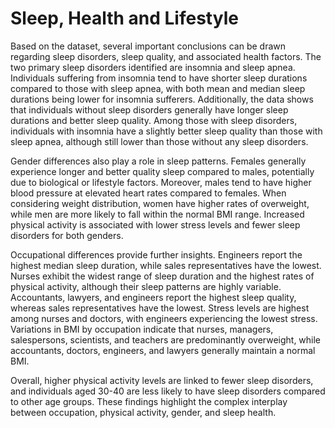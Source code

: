 # Sleep, Health and Lifestyle

Based on the dataset, several important conclusions can be drawn regarding sleep
disorders, sleep quality, and associated health factors. The two primary sleep 
disorders identified are insomnia and sleep apnea. Individuals suffering from 
insomnia tend to have shorter sleep durations compared to those with sleep 
apnea, with both mean and median sleep durations being lower for insomnia 
sufferers. Additionally, the data shows that individuals without sleep disorders
generally have longer sleep durations and better sleep quality. Among those 
with sleep disorders, individuals with insomnia have a slightly better sleep 
quality than those with sleep apnea, although still lower than those without 
any sleep disorders.

Gender differences also play a role in sleep patterns. Females generally 
experience longer and better quality sleep compared to males, potentially due 
to biological or lifestyle factors. Moreover, males tend to have higher blood 
pressure at elevated heart rates compared to females. When considering weight 
distribution, women have higher rates of overweight, while men are more likely
to fall within the normal BMI range. Increased physical activity is associated 
with lower stress levels and fewer sleep disorders for both genders.

Occupational differences provide further insights. Engineers report the highest 
median sleep duration, while sales representatives have the lowest. Nurses 
exhibit the widest range of sleep duration and the highest rates of physical 
activity, although their sleep patterns are highly variable. Accountants, 
lawyers, and engineers report the highest sleep quality, whereas sales 
representatives have the lowest. Stress levels are highest among nurses and 
doctors, with engineers experiencing the lowest stress. Variations in BMI by 
occupation indicate that nurses, managers, salespersons, scientists, and 
teachers are predominantly overweight, while accountants, doctors, engineers, 
and lawyers generally maintain a normal BMI.

Overall, higher physical activity levels are linked to fewer sleep disorders, 
and individuals aged 30-40 are less likely to have sleep disorders compared to 
other age groups. These findings highlight the complex interplay between 
occupation, physical activity, gender, and sleep health.
